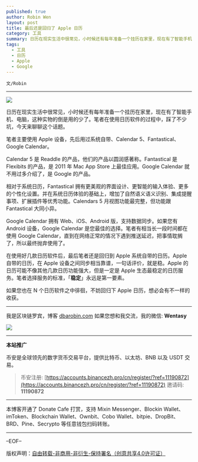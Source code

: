 ```yaml
---
published: true
author: Robin Wen
layout: post
title: 最后还是回归了 Apple 日历
category: 工具
summary: 日历在现实生活中很常见，小时候还有每年准备一个挂历在家里，现在有了智能手机、电脑，这种实物的倒是用的少了。笔者在使用日历软件的过程中，踩了不少坑，今天来聊聊这个话题。在使用好几款日历软件后，最后笔者还是回归到 Apple 系统自带的日历。Apple 自带的日历，在 Apple 设备之间同步相当靠谱，一句话评价，就是稳。Apple 的日历可能不像其他几款日历功能强大，但是一定是 Apple 生态最稳定的日历服务。笔者选择服务的标准，「稳定」永远是第一要素。如果您也在 N 个日历软件之中徘徊，不妨回归下 Apple 日历，想必会有不一样的收获。
tags:
  - 工具
  - 日历
  - Apple
  - Google
---
```


`文/Robin`

***

![](https://cdn.dbarobin.com/r8ite6w.png)

日历在现实生活中很常见，小时候还有每年准备一个挂历在家里，现在有了智能手机、电脑，这种实物的倒是用的少了。笔者在使用日历软件的过程中，踩了不少坑，今天来聊聊这个话题。

笔者主要使用 Apple 设备，先后用过系统自带、Calendar 5、Fantastical、Google Calendar。

Calendar 5 是 Readdle 的产品，他们的产品以圆润感著称。Fantastical 是 Flexibits 的产品，是 2011 年 Mac App Store 上最佳应用。Google Calendar 就不用过多介绍了，是 Google 的产品。

相对于系统日历，Fantastical 拥有更美观的界面设计、更智能的输入体验、更多的个性化设置。并在系统日历体验的基础上，增加了自然语义语义识别、集成提醒事项、扩展插件等优秀功能。Calendars 5 月视图功能最完整，但功能跟 Fantastical 大同小异。

Google Calendar 拥有 Web、iOS、Android 版，支持数据同步。如果您有 Android 设备，Google Calendar 是您最佳的选择。笔者有相当长一段时间都在使用 Google Calendar，直到在网络正常的情况下遇到推送延迟，把事情耽搁了，所以最终抛弃使用了。

在使用好几款日历软件后，最后笔者还是回归到 Apple 系统自带的日历。Apple 自带的日历，在 Apple 设备之间同步相当靠谱，一句话评价，就是稳。Apple 的日历可能不像其他几款日历功能强大，但是一定是 Apple 生态最稳定的日历服务。笔者选择服务的标准，「**稳定**」永远是第一要素。

如果您也在 N 个日历软件之中徘徊，不妨回归下 Apple 日历，想必会有不一样的收获。

***

我是区块链罗宾，博客 [dbarobin.com](https://dbarobin.com/)
如果您想和我交流，我的微信: **Wentasy**

![](https://cdn.dbarobin.com/v4yywe2.png)

***

**本站推广**

币安是全球领先的数字货币交易平台，提供比特币、以太坊、BNB 以及 USDT 交易。

> 币安注册: [https://accounts.binancezh.pro/cn/register/?ref=11190872](https://accounts.binancezh.pro/cn/register/?ref=11190872)
> 邀请码: **11190872**

***

本博客开通了 Donate Cafe 打赏，支持 Mixin Messenger、Blockin Wallet、imToken、Blockchain Wallet、Ownbit、Cobo Wallet、bitpie、DropBit、BRD、Pine、Secrypto 等任意钱包扫码转账。

<center>
    <div class="--donate-button"
         data-button-id="f8b9df0d-af9a-460d-8258-d3f435445075"
    ></div>
</center>

***

–EOF–

版权声明：[自由转载-非商用-非衍生-保持署名（创意共享4.0许可证）](http://creativecommons.org/licenses/by-nc-nd/4.0/deed.zh)